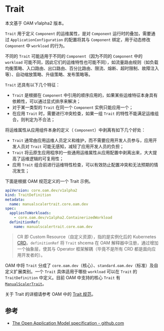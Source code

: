 # Trait

本文基于 OAM v1alpha2 版本。

`Trait` 用于定义 `Component` 的运维属性，是对 `Component` 运行时的叠加，需要通过 `ApplicationConfiguration` 的配置将其与 `Component` 绑定，用于动态修改 `Component` 中 `workload` 的行为。

不同的 `Trait` 可能适用于不同的 `Component`（因为不同的 `Component` 中的  `workload` 可能不同，因此它们的运维特性也可能不同），如流量路由规则（如负载均衡策略、入口路由、出口路由、百分比路由、限流、熔断、超时限制、故障注入等）、自动缩放策略、升级策略、发布策略等。

`Trait` 还具有以下几个特征：

- `Trait` 是根据在 `Component` 中引用的顺序应用的，如果某些运维特征本身具有依赖性，可以通过显式排序来解决；
- 对于某一类型的 `Trait` 在同一个 `Component` 实例只能应用一个；
- 在应用 `Trait` 时，需要进行冲突检查，如果一组 `Trait` 的特性不能满足运维组合，则判定为不合法；

将运维属性从应用组件本身的定义（ `Component`）中剥离有如下几个好处：

- `Trait` 通常由应用运维人员定义和维护，而不需要应用开发人员参与，应用开发人员对 `Trait` 可能无感知，减轻了应用开发人员的负担；
- `Trait` 将云原生应用程序的一些通用运维属性从应用配置中剥离出来，大大提高了运维逻辑的可复用性；
- 应用 `Trait` 组合前进行运维特性检查，可以有效防止配置冲突和无法预期的情况发生；

下面是根据 OAM 规范定义的一个 Trait 示例。

```yaml
apiVersion: core.oam.dev/v1alpha2
kind: TraitDefinition
metadata:
  name: manualscalertrait.core.oam.dev
spec:
  appliesToWorkloads:
    - core.oam.dev/v1alpha2.ContainerizedWorkload
  definitionRef:
    name: manualscalertrait.core.oam.dev
```

> CR  即 Custom Resource（自定义资源），指的是实例化后的 Kubernetes [CRD](https://kubernetes.io/docs/concepts/extend-kubernetes/api-extension/custom-resources/)。`definitionRef` 将 `Trait` shcema 在 OAM 解释器中注册，通过增加一个抽象层，使其与 Operator 框架解耦（毕竟不是所有 CRD 都是面向应用开发者的）。

OAM 中将 `Trait` 分成了 `core.oam.dev`（核心）、`standard.oam.dev`（标准）及自定义扩展类别。一个 `Trait` 具体适用于哪些 `workload` 可以在 `Trait` 的 `TraitDefinition` 中定义。目前 OAM 中支持的核心 `Trait` 有 [`ManualScalerTrait`](https://github.com/oam-dev/spec/blob/master/core/traits/manual_scaler_trait.md)。

关于 Trait 的详细请参考 OAM 中的 [Trait 规范](https://github.com/oam-dev/spec/blob/master/6.traits.md)。

## 参考

- [The Open Application Model specification - github.com](https://github.com/oam-dev/spec)